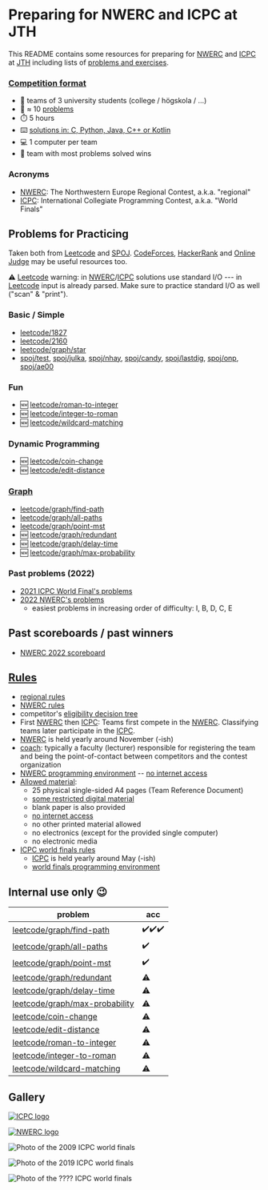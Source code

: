 Preparing for NWERC and ICPC at JTH
===================================

This README contains some resources
for preparing for [NWERC] and [ICPC] at [JTH]
including lists of [problems and exercises](#problems-for-practicing).


### [Competition format]

* 👥 teams of 3 university students (college / högskola / ...)
* 🚩 ≈ 10 [problems]
* ⏱️ 5 hours
* ⌨️ [solutions in: C, Python, Java, C++ or Kotlin](https://docs.icpc.global/worldfinals-programming-environment/)
* 💻 1 computer per team
* 🎈 team with most problems solved wins


### Acronyms

* [NWERC]: The Northwestern Europe Regional Contest, a.k.a. "regional"
* [ICPC]: International Collegiate Programming Contest, a.k.a. "World Finals"


## Problems for Practicing

Taken both from [Leetcode] and [SPOJ].
[CodeForces], [HackerRank] and [Online Judge] may be useful resources too.

⚠️ [Leetcode] warning:
in [NWERC]/[ICPC] solutions use standard I/O ---
in [Leetcode] input is already parsed.
Make sure to practice standard I/O as well ("scan" & "print").


### Basic / Simple

* [leetcode/1827]
* [leetcode/2160]
* [leetcode/graph/star]
* [spoj/test],
  [spoj/julka],
  [spoj/nhay],
  [spoj/candy],
  [spoj/lastdig],
  [spoj/onp],
  [spoj/ae00]


### Fun

* 🆕 [leetcode/roman-to-integer]
* 🆕 [leetcode/integer-to-roman]
* 🆕 [leetcode/wildcard-matching]


### Dynamic Programming

* 🆕 [leetcode/coin-change]
* 🆕 [leetcode/edit-distance]


### [Graph](https://leetcode.com/tag/graph/)

* [leetcode/graph/find-path]
* [leetcode/graph/all-paths]
* [leetcode/graph/point-mst]
* 🆕 [leetcode/graph/redundant]
* 🆕 [leetcode/graph/delay-time]
* 🆕 [leetcode/graph/max-probability]

[spoj/test]:    https://spoj.com/problems/TEST
[spoj/julka]:   https://spoj.com/problems/JULKA
[spoj/nhay]:    https://spoj.com/problems/NHAY
[spoj/candy]:   https://spoj.com/problems/CANDY
[spoj/lastdig]: https://spoj.com/problems/LASTDIG
[spoj/onp]:     https://spoj.com/problems/ONP
[spoj/ae00]:    https://spoj.com/problems/AE00
[leetcode/1827]:                  https://leetcode.com/problems/minimum-operations-to-make-the-array-increasing
[leetcode/2160]:                  https://leetcode.com/problems/minimum-sum-of-four-digit-number-after-splitting-digits
[leetcode/graph/find-path]:       https://leetcode.com/problems/find-if-path-exists-in-graph
[leetcode/graph/all-paths]:       https://leetcode.com/problems/all-paths-from-source-to-target
[leetcode/graph/point-mst]:       https://leetcode.com/problems/min-cost-to-connect-all-points
[leetcode/graph/star]:            https://leetcode.com/problems/find-center-of-star-graph
[leetcode/graph/redundant]:       https://leetcode.com/problems/redundant-connection
[leetcode/graph/delay-time]:      https://leetcode.com/problems/network-delay-time
[leetcode/graph/max-probability]: https://leetcode.com/problems/path-with-maximum-probability
[leetcode/coin-change]:           https://leetcode.com/problems/coin-change
[leetcode/edit-distance]:         https://leetcode.com/problems/edit-distance
[leetcode/roman-to-integer]:      https://leetcode.com/problems/roman-to-integer
[leetcode/integer-to-roman]:      https://leetcode.com/problems/integer-to-roman
[leetcode/wildcard-matching]:     https://leetcode.com/problems/wildcard-matching

### Past problems (2022)

* [2021 ICPC World Final's problems](https://icpc.global/worldfinals/problems/icpc2021.pdf)
* [2022 NWERC's problems](https://2022.nwerc.eu/main/problem-set.pdf)
	- easiest problems in increasing order of difficulty: I, B, D, C, E


## Past scoreboards / past winners

* [NWERC 2022 scoreboard](https://2022.nwerc.eu/main/scoreboard/)


## [Rules]

* [regional rules]
* [NWERC rules]
* competitor's [eligibility decision tree](https://drive.google.com/file/d/1Gt0gh7e9ubSZOr1ZpZ3liU1g0__fPzg1/view)
* First [NWERC] then [ICPC]:
  Teams first compete in the [NWERC].
  Classifying teams later participate in the [ICPC].
* [NWERC] is held yearly around November (-ish)
* [coach]: typically a faculty (lecturer)
           responsible for registering the team and being the
           point-of-contact between competitors and the contest organization
* [NWERC programming environment] -- [no internet access]
* [Allowed material]:
	- 25 physical single-sided A4 pages (Team Reference Document)
	- [some restricted digital material]
	- blank paper is also provided
	- [no internet access]
	- no other printed material allowed
	- no electronics (except for the provided single computer)
	- no electronic media
* [ICPC world finals rules]
	- [ICPC] is held yearly around May (-ish)
	- [world finals programming environment]


## Internal use only 😉

| problem                          | acc |
| -------------------------------- | --- |
| [leetcode/graph/find-path]       | ✔️✔️✔️ |
| [leetcode/graph/all-paths]       | ✔️   |
| [leetcode/graph/point-mst]       | ✔️   |
| [leetcode/graph/redundant]       | ⚠️   |
| [leetcode/graph/delay-time]      | ⚠️   |
| [leetcode/graph/max-probability] | ⚠️   |
| [leetcode/coin-change]           | ⚠️   |
| [leetcode/edit-distance]         | ⚠️   |
| [leetcode/roman-to-integer]      | ⚠️   |
| [leetcode/integer-to-roman]      | ⚠️   |
| [leetcode/wildcard-matching]     | ⚠️   |


## Gallery

[![ICPC logo](https://upload.wikimedia.org/wikipedia/en/1/1d/ICPC_International_Collegiate_Programming_Contest_logo%2C_Aug_2018.png)](https://icpc.global)

[![NWERC logo](https://2022.nwerc.eu/nwerc-website.svg)](https://2022.nwerc.eu/)

![Photo of the 2009 ICPC world finals](https://live.staticflickr.com/1526/26113291873_9208648a69_b.jpg)

![Photo of the 2019 ICPC world finals](https://live.staticflickr.com/7884/32596056617_5dc85ee500_b.jpg)

![Photo of the ???? ICPC world finals](https://miro.medium.com/v2/resize:fit:720/format:webp/1*mWjv-mIg4gGw7vhj-uCyRw.jpeg)


[NWERC]: https://nwerc.eu/
[ICPC]: https://icpc.global/
[JTH]: https://ju.se/om-oss/tekniska-hogskolan.html

[problems]: https://2022.nwerc.eu/main/problem-set.pdf

[rules]:          https://icpc.global/regionals/rules
[regional rules]: https://icpc.global/regionals/rules
[ICPC world finals rules]: https://icpc.global/worldfinals/rules
[NWERC rules]:    https://2022.nwerc.eu/rules/
[coach]:          https://icpc.global/regionals/rules

[world finals programming environment]: https://docs.icpc.global/worldfinals-programming-environment/
[NWERC programming environment]: https://2022.nwerc.eu/systems/
[no internet access]: https://2022.nwerc.eu/rules/#contest-materials
[Allowed material]:   https://2022.nwerc.eu/rules/#contest-materials
[some restricted digital material]: https://2022.nwerc.eu/systems#documentation--specification--reference-material

[Leetcode]:       https://leetcode.com/
[SPOJ]:           https://spoj.com/
[HackerRank]:     https://hackerrank.com/
[CodeForces]:     https://codeforces.com/
[Online Judge]:   https://onlinejudge.org/

[Competition format]: https://live.staticflickr.com/1526/26113291873_9208648a69_b.jpg
